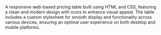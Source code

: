 A responsive web-based pricing table built using HTML and CSS, featuring a clean and modern design with icons to enhance visual appeal. The table includes a custom stylesheet for smooth display and functionality across various devices, ensuring an optimal user experience on both desktop and mobile platforms.
